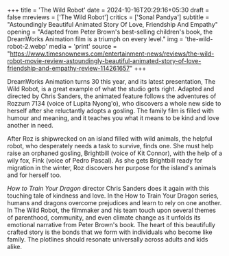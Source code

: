+++
title = 'The Wild Robot'
date = 2024-10-16T20:29:16+05:30
draft = false
mreviews = ['The Wild Robot']
critics = ['Sonal Pandya']
subtitle = "Astoundingly Beautiful Animated Story Of Love, Friendship And Empathy"
opening = "Adapted from Peter Brown's best-selling children's book, the DreamWorks Animation film is a triumph on every level."
img = 'the-wild-robot-2.webp'
media = 'print'
source = "https://www.timesnownews.com/entertainment-news/reviews/the-wild-robot-movie-review-astoundingly-beautiful-animated-story-of-love-friendship-and-empathy-review-114261657"
+++

DreamWorks Animation turns 30 this year, and its latest presentation, The Wild Robot, is a great example of what the studio gets right. Adapted and directed by Chris Sanders, the animated feature follows the adventures of Rozzum 7134 (voice of Lupita Nyong'o), who discovers a whole new side to herself after she reluctantly adopts a gosling. The family film is filled with humour and meaning, and it teaches you what it means to be kind and love another in need.

After Roz is shipwrecked on an island filled with wild animals, the helpful robot, who desperately needs a task to survive, finds one. She must help raise an orphaned gosling, Brightbill (voice of Kit Connor), with the help of a wily fox, Fink (voice of Pedro Pascal). As she gets Brightbill ready for migration in the winter, Roz discovers her purpose for the island's animals and for herself too.

_How to Train Your Dragon_ director Chris Sanders does it again with this touching tale of kindness and love. In the How to Train Your Dragon series, humans and dragons overcome prejudices and learn to rely on one another. In The Wild Robot, the filmmaker and his team touch upon several themes of parenthood, community, and even climate change as it unfolds its emotional narrative from Peter Brown's book. The heart of this beautifully crafted story is the bonds that we form with individuals who become like family. The plotlines should resonate universally across adults and kids alike.
